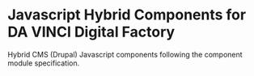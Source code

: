 # Javascript Hybrid Components for DA VINCI Digital Factory
Hybrid CMS (Drupal) Javascript components following the component module specification.
